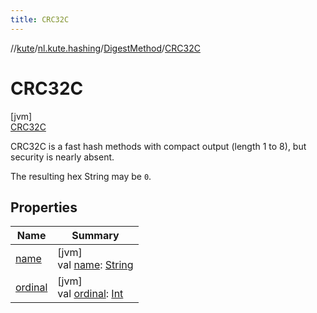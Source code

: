 ```yaml
---
title: CRC32C
---
```

//[kute](../../../../index.html)/[nl.kute.hashing](../../index.html)/[DigestMethod](../index.html)/[CRC32C](index.html)



# CRC32C



[jvm]\
[CRC32C](index.html)



CRC32C is a fast hash methods with compact output (length 1 to 8), but security is nearly absent.



The resulting hex String may be `0`.



## Properties


| Name | Summary |
|---|---|
| [name](../-m-d5/index.html#-372974862%2FProperties%2F863300109) | [jvm]<br>val [name](../-m-d5/index.html#-372974862%2FProperties%2F863300109): [String](https://kotlinlang.org/api/latest/jvm/stdlib/kotlin/-string/index.html) |
| [ordinal](../-m-d5/index.html#-739389684%2FProperties%2F863300109) | [jvm]<br>val [ordinal](../-m-d5/index.html#-739389684%2FProperties%2F863300109): [Int](https://kotlinlang.org/api/latest/jvm/stdlib/kotlin/-int/index.html) |

